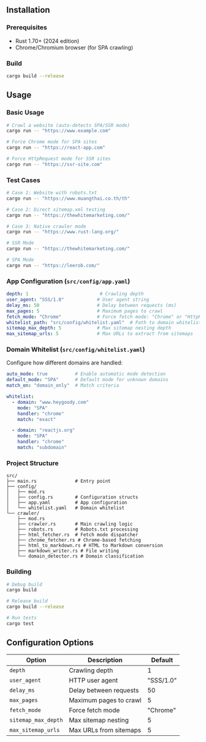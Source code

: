 ## Installation

### Prerequisites

- Rust 1.70+ (2024 edition)
- Chrome/Chromium browser (for SPA crawling)

### Build

```bash
cargo build --release
```

## Usage

### Basic Usage

```bash
# Crawl a website (auto-detects SPA/SSR mode)
cargo run -- "https://www.example.com"

# Force Chrome mode for SPA sites
cargo run -- "https://react-app.com"

# Force HttpRequest mode for SSR sites
cargo run -- "https://ssr-site.com"
```

### Test Cases

```bash
# Case 1: Website with robots.txt
cargo run -- "https://www.muangthai.co.th/th"

# Case 2: Direct sitemap.xml testing
cargo run -- "https://thewhitemarketing.com/"

# Case 3: Native crawler mode
cargo run -- "https://www.rust-lang.org/"

# SSR Mode
cargo run -- "https://thewhitemarketing.com/"

# SPA Mode
cargo run -- "https://leerob.com/"
```


### App Configuration (`src/config/app.yaml`)

```yaml
depth: 1                          # Crawling depth
user_agent: "SSS/1.0"            # User agent string
delay_ms: 50                     # Delay between requests (ms)
max_pages: 5                     # Maximum pages to crawl
fetch_mode: "Chrome"             # Force fetch mode: "Chrome" or "HttpRequest"
whitelist_path: "src/config/whitelist.yaml"  # Path to domain whitelist
sitemap_max_depth: 5             # Max sitemap nesting depth
max_sitemap_urls: 5              # Max URLs to extract from sitemaps
```

### Domain Whitelist (`src/config/whitelist.yaml`)

Configure how different domains are handled:

```yaml
auto_mode: true          # Enable automatic mode detection
default_mode: "SPA"      # Default mode for unknown domains
match_on: "domain_only"  # Match criteria

whitelist:
  - domain: "www.heygoody.com"
    mode: "SPA"
    handler: "chrome"
    match: "exact"

  - domain: "reactjs.org"
    mode: "SPA"
    handler: "chrome"
    match: "subdomain"
```

### Project Structure

```
src/
├── main.rs              # Entry point
├── config/
│   ├── mod.rs
│   ├── config.rs        # Configuration structs
│   ├── app.yaml         # App configuration
│   └── whitelist.yaml   # Domain whitelist
└── crawler/
    ├── mod.rs
    ├── crawler.rs       # Main crawling logic
    ├── robots.rs        # Robots.txt processing
    ├── html_fetcher.rs  # Fetch mode dispatcher
    ├── chrome_fetcher.rs # Chrome-based fetching
    ├── html_to_markdown.rs # HTML to Markdown conversion
    ├── markdown_writer.rs # File writing
    └── domain_detector.rs # Domain classification
```

### Building

```bash
# Debug build
cargo build

# Release build
cargo build --release

# Run tests
cargo test
```

## Configuration Options

| Option | Description | Default |
|--------|-------------|---------|
| `depth` | Crawling depth | 1 |
| `user_agent` | HTTP user agent | "SSS/1.0" |
| `delay_ms` | Delay between requests | 50 |
| `max_pages` | Maximum pages to crawl | 5 |
| `fetch_mode` | Force fetch mode | "Chrome" |
| `sitemap_max_depth` | Max sitemap nesting | 5 |
| `max_sitemap_urls` | Max URLs from sitemaps | 5 |

